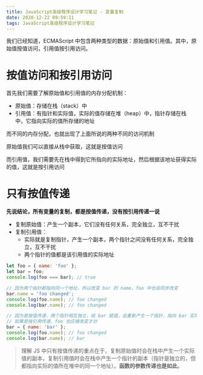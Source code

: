 ```yaml
---
title: JavaScript高级程序设计学习笔记 - 变量复制
date: 2020-12-22 09:59:11
tags: JavaScript高级程序设计学习笔记
---
```

我们已经知道，ECMAScript 中包含两种类型的数据：原始值和引用值。其中，原始值按值访问，引用值按引用访问。

# 按值访问和按引用访问
首先我们需要了解原始值和引用值的内存分配机制：
* 原始值：存储在栈（stack）中
* 引用值：有指针和实际值，实际的值存储在堆（heap）中，指针存储在栈中，它指向实际的值所存储的地址

而不同的内存分配，也就出现了上面所说的两种不同的访问机制

原始值我们可以直接从栈中获取，这就是按值访问

而引用值，我们需要先在栈中得到它所指向的实际地址，然后根据该地址获得实际的值，这就是按引用访问

# 只有按值传递
**先说结论，所有变量的复制，都是按值传递，没有按引用传递一说**

* 复制原始值：产生一个副本，它们没有任何关系，完全独立，互不干扰
* 复制引用值：
  * 实际就是复制指针，产生一个副本，两个指针之间没有任何关系，完全独立，互不干扰
  * 两个指针的值都是该引用值的实际地址

```javascript
let foo = { name: 'foo' };
let bar = foo;
console.log(foo === bar); // true

// 因为两个指针都指向同一个地址，所以改变 bar 的 name，foo 中也会同步改变
bar.name = 'foo changed';
console.log(foo.name); // foo changed
console.log(bar.name); // foo changed

// 因为是按值传递，两个指针相互独立，给 bar 赋值，会重新产生一个指针，指向 bar 实际的值的地址
// 如果是按引用传递，foo 也应被改变才对
bar = { name: 'bar' };
console.log(foo.name); // foo changed
console.log(bar.name); // bar
```

> 理解 JS 中只有按值传递的重点在于，复制原始值时会在栈中产生一个实际值的副本，复制引用值时会在栈中产生一个指针的副本（指针是独立的，但都指向实际的值所在堆中的同一个地址）。**函数的参数传递也是如此**。